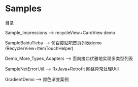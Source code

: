 # Samples
目录

Sample_Impressions --> recycleView+CardView demo

SampleBaiduTieba   --> 仿百度贴吧首页列表demo (RecyclerView+ItemTouchHelper)

Demo_More_Types_Adapters --> 面向接口优雅地实现多类型列表

SampleNetErrorUtil  -->  RxJava+Retrofit 网络异常处理Util

GradientDemo  --> 颜色渐变案例

